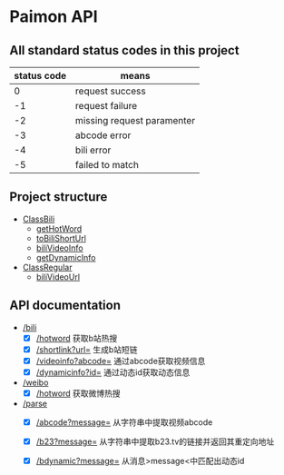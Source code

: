 # Paimon API  

## All standard status codes in this project  

| status code   | means                 |
|---------------|-----------------------|
|0|request success|
|-1|request failure|
|-2|missing request paramenter|
|-3|abcode error|
|-4|bili error|
|-5|failed to match|

## Project structure

- [ClassBili](/ClassBili.py)
    - [getHotWord](/ClassBili.py#L28)
    - [toBiliShortUrl](/ClassBili.py#L63)
    - [biliVideoInfo](/ClassBili.py#L87)
    - [getDynamicInfo](/ClassBili.py#L141)
- [ClassRegular](/ClassRegular.py)
    - [biliVideoUrl](/ClassRegular.py#L12)

## API documentation

- [/bili](/ClassBili.md)
    - [x] [/hotword](/ClassBili.md#gethotword) 获取b站热搜
    - [x] [/shortlink?url=](/ClassBili.md#toBiliShortUrl) 生成b站短链
    - [x] [/videoinfo?abcode=](/ClassBili.md#biliVideoInfo) 通过abcode获取视频信息
    - [x] [/dynamicinfo?id=](/ClassBili.md#getDynamicInfo) 通过动态id获取动态信息
- [/weibo](/ClassWeiBo.md)
    - [x] [/hotword](/ClassWeiBo.md#gethotword) 获取微博热搜
- [/parse](/README.md)
    <!-- - [x] [/geturl?message=](/README.md) 从消息中提取url -->
    - [x] [/abcode?message=](/README.md) 从字符串中提取视频abcode
    - [x] [/b23?message=](/README.md) 从字符串中提取b23.tv的链接并返回其重定向地址
    - [x] [/bdynamic?message=](/README.md) 从消息>message<中匹配出动态id

